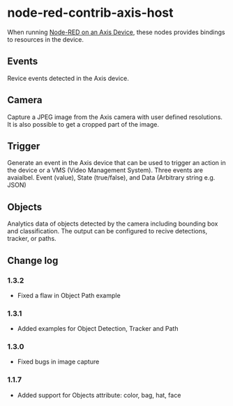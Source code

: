 # node-red-contrib-axis-host

When running [Node-RED on an Axis Device](https://pandosme.github.io/acap/node-red/2020/01/01/nodered-acap.html), these nodes provides bindings to resources in the device.  

## Events
Revice events detected in the Axis device.

## Camera
Capture a JPEG image from the Axis camera with user defined resolutions.  It is also possible to get a cropped part of the image.

## Trigger
Generate an event in the Axis device that can be used to trigger an action in the device or a VMS (Video Management System).  Three events are avaialbel. Event (value), State (true/false), and Data (Arbitrary string e.g. JSON)

## Objects
Analytics data of objects detected by the camera including bounding box and classification.  The output can be configured to recive detections, tracker, or paths.

## Change log

### 1.3.2
- Fixed a flaw in Object Path example

### 1.3.1
- Added examples for Object Detection, Tracker and Path

### 1.3.0
- Fixed bugs in image capture

### 1.1.7
- Added support for Objects attribute: color, bag, hat, face

